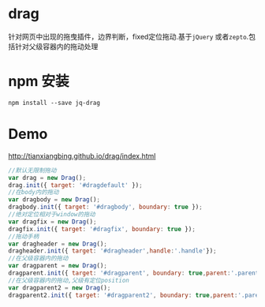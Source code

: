 # drag
针对网页中出现的拖曳插件，边界判断，fixed定位拖动.基于`jQuery` 或者`zepto`.包括针对父级容器内的拖动处理
# npm 安装 
    npm install --save jq-drag
# Demo
http://tianxiangbing.github.io/drag/index.html
```js
//默认无限制拖动
var drag = new Drag();
drag.init({ target: '#dragdefault' });
//在body内的拖动
var dragbody = new Drag();
dragbody.init({ target: '#dragbody', boundary: true });
//绝对定位相对于window的拖动
var dragfix = new Drag();
dragfix.init({ target: '#dragfix', boundary: true });
//拖动手柄
var dragheader = new Drag();
dragheader.init({ target: '#dragheader',handle:'.handle'});
//在父级容器内的拖动
var dragparent = new Drag();
dragparent.init({ target: '#dragparent', boundary: true,parent:'.parent' });
//在父级容器内的拖动,父级有定位position
var dragparent2 = new Drag();
dragparent2.init({ target: '#dragparent2', boundary: true,parent:'.parent2' });
```

